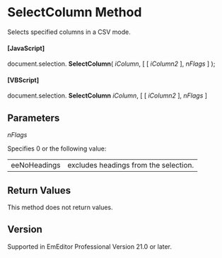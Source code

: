 # SelectColumn Method

Selects specified columns in a CSV mode.

#### \[JavaScript\]

document.selection. **SelectColumn**( _iColumn_, \[ \[ _iColumn2_ \], _nFlags_ \] );

#### \[VBScript\]

document.selection. **SelectColumn** _iColumn_, \[ \[ _iColumn2_ \], _nFlags_ \]

## Parameters

_nFlags_

Specifies 0 or the following value:

|     |     |
| --- | --- |
| eeNoHeadings | excludes headings from the selection. |

## Return Values

This method does not return values.

## Version

Supported in EmEditor Professional Version 21.0 or later.